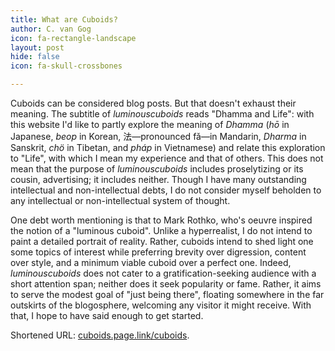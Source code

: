 ```yaml
---
title: What are Cuboids?
author: C. van Gog
icon: fa-rectangle-landscape
layout: post
hide: false
icon: fa-skull-crossbones

---
```


<p>Cuboids can be considered blog posts. But that doesn't exhaust their meaning. The subtitle of <i>luminouscuboids</i> reads "Dhamma and Life": with this website I'd like to partly explore the meaning of <i>Dhamma</i> (<i>hō</i> in Japanese, <i>beop</i> in Korean, 法—pronounced fǎ—in Mandarin, <i>Dharma</i> in Sanskrit, <i>chö</i> in Tibetan, and <i>pháp</i> in Vietnamese) and relate this exploration to "Life", with which I mean my experience and that of others. This does not mean that the purpose of <i>luminouscuboids</i> includes proselytizing or its cousin, advertising; it includes neither. Though I have many outstanding intellectual and non-intellectual debts, I do not consider myself beholden to any intellectual or non-intellectual system of thought.</p>

<p>One debt worth mentioning is that to Mark Rothko, who's oeuvre inspired the notion of a "luminous cuboid". Unlike a hyperrealist, I do not intend to paint a detailed portrait of reality. Rather, cuboids intend to shed light one some topics of interest while preferring brevity over digression, content over style, and a minimum viable cuboid over a perfect one. Indeed, <i>luminouscuboids</i> does not cater to a gratification-seeking audience with a short attention span; neither does it seek popularity or fame. Rather, it aims to serve the modest goal of "just being there", floating somewhere in the far outskirts of the blogosphere, welcoming any visitor it might receive. With that, I hope to have said enough to get started.</p>

<p>Shortened URL: <a href="https://cuboids.page.link/cuboids">cuboids.page.link/cuboids</a>.</p>
